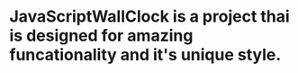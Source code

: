 # JavaScriptWallClock is a project thai is designed for amazing funcationality and it's unique style.
